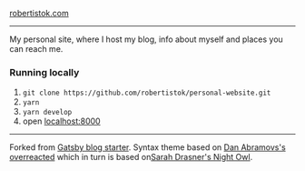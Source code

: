 [robertistok.com](https://www.robertistok.com)

---

My personal site, where I host my blog, info about myself and places you can reach me.

### Running locally

1. `git clone https://github.com/robertistok/personal-website.git`
2. `yarn`
3. `yarn develop`
4. open [localhost:8000](http://localhost:8000)

---

Forked from [Gatsby blog starter](https://github.com/gatsbyjs/gatsby-starter-blog). Syntax theme based on [Dan Abramovs's overreacted](https://github.com/gaearon/overreacted.io/) which in turn is based on[Sarah Drasner's Night Owl](https://github.com/sdras/night-owl-vscode-theme/).
